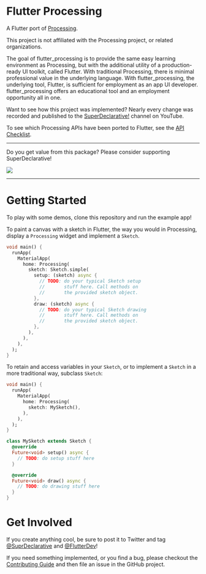 # Flutter Processing

A Flutter port of [Processing](https://processing.org/reference/).

This project is not affiliated with the Processing project, or related organizations.

The goal of flutter_processing is to provide the same easy learning environment as Processing, but with the additional utility of a production-ready UI toolkit, called Flutter. With traditional Processing, there is minimal professional value in the underlying language. With flutter_processing, the underlying tool, Flutter, is sufficient for employment as an app UI developer. flutter_processing offers an educational tool and an employment opportunity all in one.

Want to see how this project was implemented? Nearly every change was recorded and published to the [SuperDeclarative!](https://youtube.com/c/SuperDeclarative) channel on YouTube.

To see which Processing APIs have been ported to Flutter, see the [API Checklist](README_API_CHECKLIST.md).

---

Do you get value from this package? Please consider supporting SuperDeclarative!

<a href="https://donate.superdeclarative.com" target="_blank" alt="Donate"><img src="https://img.shields.io/badge/Donate-%24%24-green"></a>

---

# Getting Started
To play with some demos, clone this repository and run the example app!

To paint a canvas with a sketch in Flutter, the way you would in Processing, display a `Processing` widget and implement a `Sketch`.

```dart
void main() {
  runApp(
    MaterialApp(
      home: Processing(
        sketch: Sketch.simple(
          setup: (sketch) async {
            // TODO: do your typical Sketch setup
            //       stuff here. Call methods on
            //       the provided sketch object.
          },
          draw: (sketch) async {
            // TODO: do your typical Sketch drawing
            //       stuff here. Call methods on
            //       the provided sketch object.
          },
        ),
      ),
    ),
  );
}
``` 

To retain and access variables in your `Sketch`, or to implement a `Sketch` in a more traditional way, subclass `Sketch`:
```dart
void main() {
  runApp(
    MaterialApp(
      home: Processing(
        sketch: MySketch(),
      ),
    ),
  );
}

class MySketch extends Sketch {
  @override
  Future<void> setup() async {
    // TODO: do setup stuff here
  }

  @override
  Future<void> draw() async {
    // TODO: do drawing stuff here
  }
}
```

# Get Involved
If you create anything cool, be sure to post it to Twitter and tag [@SuprDeclarative](https://twitter.com/SuprDeclarative) and [@FlutterDev](https://twitter.com/FlutterDev)!

If you need something implemented, or you find a bug, please checkout the [Contributing Guide](CONTRIBUTING.md) and then file an issue in the GitHub project.